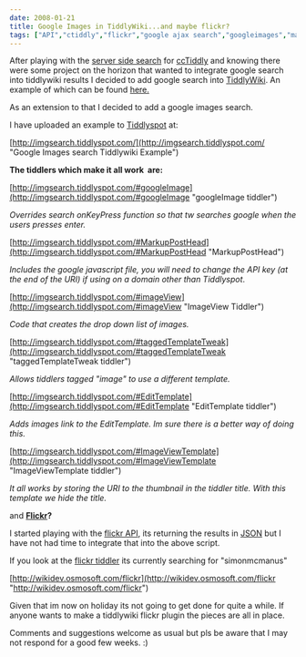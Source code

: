 ```yaml
---
date: 2008-01-21
title: Google Images in TiddlyWiki...and maybe flickr?
tags: ["API","ctiddly","flickr","google ajax search","googleimages","mashup","Osmosoft","osmososft","SimonMcManus","tiddlywiki","post"]
---
```

After playing with the [server side search](https://www.simonmcmanus.com/2008/01/15/server-side-search-for-cctiddly/ "ccTiddly server side search") for [ccTiddly](http://www.tiddlywiki.org/wiki/CcTiddly "ccTiddly") and knowing there were some project on the horizon that wanted to integrate google search into tiddlywiki results I decided to add google search into [TiddlyWiki](http://tiddlywiki.com "tiddlywiki"). An example of which can be found [here.](http://wikidev.osmosoft.com/searchgoogle "google search tiddlywiki example")  
  
As an extension to that I decided to add a google images search.  
  
I have uploaded an example to [Tiddlyspot](http://tiddlyspot.com/ "tiddlyspot") at:  
  
[http://imgsearch.tiddlyspot.com/](http://imgsearch.tiddlyspot.com/ "Google Images search Tiddlywiki Example")  
  
**The tiddlers which make it all work  are:**  
  
[http://imgsearch.tiddlyspot.com/#googleImage](http://imgsearch.tiddlyspot.com/#googleImage "googleImage tiddler")  
  
_Overrides search onKeyPress function so that tw searches google when the users presses enter._  
  
[http://imgsearch.tiddlyspot.com/#MarkupPostHead](http://imgsearch.tiddlyspot.com/#MarkupPostHead "MarkupPostHead")  
  
_Includes the google javascript file, you will need to change the API key (at the end of the URI) if using on a domain other than Tiddlyspot_.  
  
[http://imgsearch.tiddlyspot.com/#imageView](http://imgsearch.tiddlyspot.com/#imageView "ImageView Tiddler")  
  
_Code that creates the drop down list of images._  
  
[http://imgsearch.tiddlyspot.com/#taggedTemplateTweak](http://imgsearch.tiddlyspot.com/#taggedTemplateTweak "taggedTemplateTweak tiddler")  
  
_Allows tiddlers tagged "image" to use a different template._  
  
[http://imgsearch.tiddlyspot.com/#EditTemplate](http://imgsearch.tiddlyspot.com/#EditTemplate "EditTemplate tiddler")  
  
_Adds images link to the EditTemplate. Im sure there is a better way of doing this._  
  
[http://imgsearch.tiddlyspot.com/#ImageViewTemplate](http://imgsearch.tiddlyspot.com/#ImageViewTemplate "ImageViewTemplate tiddler")  
  
_It all works by storing the URI to the thumbnail in the tiddler title. With this template we hide the title._  
  
and **[Flickr](http://www.flickr.com/ "flickr")?**  
  
I started playing with the [flickr API](http://www.flickr.com/services/api/ "flickr api"), its returning the results in [JSON](http://en.wikipedia.org/wiki/JSON "JSON") but I have not had time to integrate that into the above script.  
  
If you look at the [flickr tiddler](http://wikidev.osmosoft.com/flickr#flickr "flckr tiddlers") its currently searching for "simonmcmanus"  
  
[http://wikidev.osmosoft.com/flickr](http://wikidev.osmosoft.com/flickr "http://wikidev.osmosoft.com/flickr")  
  
Given that im now on holiday its not going to get done for quite a while. If anyone wants to make a tiddlywiki flickr plugin the pieces are all in place.  
  
Comments and suggestions welcome as usual but pls be aware that I may not respond for a good few weeks. :)

        